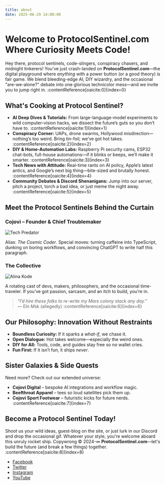 ```yaml
---
title: about
date: 2025-06-29 14:00:00
---
```


# Welcome to ProtocolSentinel.com Where Curiosity Meets Code!

Hey there, protocol sentinels, code-slingers, conspiracy chasers, and midnight tinkerers! You've just crash-landed on **ProtocolSentinel.com**—the digital playground where *anything* with a power button (or a good theory) is fair game. We blend bleeding-edge AI, DIY wizardry, and the occasional "are-we-alone?" debate into one glorious technicolor mess—and we invite you to jump right in. :contentReference[oaicite:0]{index=0}

## What's Cooking at Protocol Sentinel?

- **AI Deep Dives & Tutorials:** From large-language-model experiments to wild computer-vision hacks, we dissect the future’s guts so you don’t have to. :contentReference[oaicite:1]{index=1}  
- **Conspiracy Corner:** UAPs, drone swarms, Hollywood misdirection—nothing’s too weird. Bring tin-foil; we’ve got hot takes. :contentReference[oaicite:2]{index=2}  
- **DIY & Home-Automation Labs:** Raspberry Pi security cams, ESP32 chat-bots, full-house automations—if it blinks or beeps, we’ll make it smarter. :contentReference[oaicite:3]{index=3}  
- **Tech News with Attitude:** Real-time rants on AI policy, Apple’s latest antics, and Google’s next big thing—bite-sized and brutally honest. :contentReference[oaicite:4]{index=4}  
- **Community Debates & Discord Shenanigans:** Jump into our server, pitch a project, torch a bad idea, or just meme the night away. :contentReference[oaicite:5]{index=5}  

## Meet the Protocol Sentinels Behind the Curtain

### **Cojovi – Founder & Chief Troublemaker**

![Tech Predator](https://i.imgur.com/RflErrr.png)

Alias: *The Cosmic Coder*. Special moves: turning caffeine into TypeScript, dunking on boring workflows, and convincing ChatGPT to write half this paragraph.

### **The Collective**

![Alina Kode](https://i.imgur.com/Q2nLmAt.png)

A rotating cast of devs, makers, philosophers, and the occasional time-traveler. If you’ve got passion, sarcasm, and an itch to build, you’re in.

> *“I’d hire these folks to re-write my Mars colony stack any day.”*  
> — El*n M*sk (allegedly) :contentReference[oaicite:6]{index=6}  

## Our Philosophy: Innovation Without Restraints

- **Boundless Curiosity:** If it sparks a *what-if*, we chase it.  
- **Open Dialogue:** Hot takes welcome—especially the weird ones.  
- **DIY for All:** Tools, code, and guides stay free so no wallet cries.  
- **Fun First:** If it isn’t fun, it ships *never*.  

## Sister Galaxies & Side Quests

Need more? Check out our extended universe:

- **Cojovi Digital** – bespoke AI integrations and workflow magic.  
- **Beefthroat Apparel** – tees so loud satellites pick them up.  
- **Cojovi Sport Footwear** – futuristic kicks for future nerds. :contentReference[oaicite:7]{index=7}  

## Become a Protocol Sentinel Today!

Shoot us your wild ideas, guest-blog on the site, or just lurk in our Discord and drop the occasional gif. Whatever your style, you're welcome aboard this unruly rocket ship. Copywrong © 2024-∞ **ProtocolSentinel.com**—let's build the future (and break a few things) together. :contentReference[oaicite:8]{index=8}


- [Facebook](#)
- [Twitter](#)
- [Instagram](#)
- [YouTube](#)